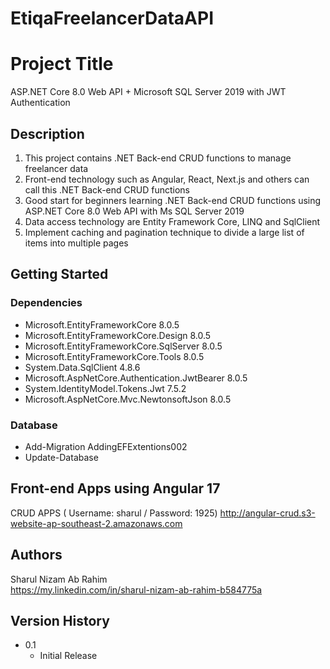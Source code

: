# EtiqaFreelancerDataAPI

# Project Title

ASP.NET Core 8.0 Web API + Microsoft SQL Server 2019 with JWT Authentication

## Description

1. This project contains .NET Back-end CRUD functions to manage freelancer data
2. Front-end technology such as Angular, React, Next.js and others can call this .NET Back-end CRUD functions
3. Good start for beginners learning .NET Back-end CRUD functions using ASP.NET Core 8.0 Web API with Ms SQL Server 2019
4. Data access technology are Entity Framework Core, LINQ and SqlClient
5. Implement caching and pagination technique to divide a large list of items into multiple pages


## Getting Started

### Dependencies

* Microsoft.EntityFrameworkCore 8.0.5
* Microsoft.EntityFrameworkCore.Design 8.0.5
* Microsoft.EntityFrameworkCore.SqlServer 8.0.5
* Microsoft.EntityFrameworkCore.Tools 8.0.5
* System.Data.SqlClient 4.8.6
* Microsoft.AspNetCore.Authentication.JwtBearer 8.0.5
* System.IdentityModel.Tokens.Jwt 7.5.2
* Microsoft.AspNetCore.Mvc.NewtonsoftJson 8.0.5

### Database

* Add-Migration AddingEFExtentions002
* Update-Database

## Front-end Apps using Angular 17

CRUD APPS ( Username: sharul / Password: 1925)
http://angular-crud.s3-website-ap-southeast-2.amazonaws.com

## Authors

Sharul Nizam Ab Rahim  
https://my.linkedin.com/in/sharul-nizam-ab-rahim-b584775a

## Version History

* 0.1
    * Initial Release
